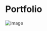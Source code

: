 # Portfolio
![image](https://github.com/user-attachments/assets/08aa1d7c-4af9-4a2e-887c-fe7599192194)

